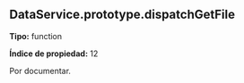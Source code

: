 ## DataService.prototype.dispatchGetFile

**Tipo:** function

**Índice de propiedad:** 12

Por documentar.



